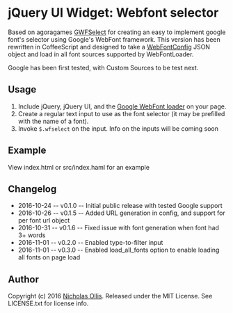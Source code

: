# jQuery UI Widget: Webfont selector


Based on agoragames [GWFSelect](https://github.com/tommoor/fontselect-jquery-plugin)
for creating an easy to implement google font's selector using Google's WebFont framework.
This version has been rewritten in CoffeeScript and designed to take a [WebFontConfig](https://github.com/typekit/webfontloader)
JSON object and load in all font sources supported by WebFontLoader.

Google has been first tested, with Custom Sources to be test next.

## Usage

1. Include jQuery, jQuery UI, and the [Google WebFont loader](http://code.google.com/apis/webfonts/docs/webfont_loader.html) on your page.
2. Create a regular text input to use as the font selector (it may be prefilled with the name of a font).
3. Invoke `$.wfselect` on the input. Info on the inputs will be coming soon

## Example

View index.html or src/index.haml for an example

## Changelog

* 2016-10-24 -- v0.1.0 -- Initial public release with tested Google support
* 2016-10-26 -- v0.1.5 -- Added URL generation in config, and support for per font url object
* 2016-10-31 -- v0.1.6 -- Fixed issue with font generation when font had 3+ words
* 2016-11-01 -- v0.2.0 -- Enabled type-to-filter input
* 2016-11-01 -- v0.3.0 -- Enabled load_all_fonts option to enable loading all fonts on page load

## Author

Copyright (c) 2016 [Nicholas Ollis](http://ollis.me). 
Released under the MIT License. 
See LICENSE.txt for license info.
